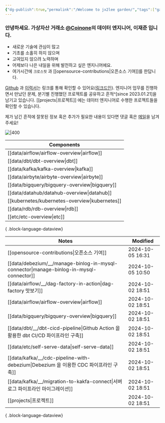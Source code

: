 ```yaml
---
{"dg-publish":true,"permalink":"/Welcome to jx2lee garden/","tags":["gardenEntry"],"dgEnableSearch":true,"noteIcon":"","created":"2024-10-02T18:51:46.475+09:00"}
---
```




### 안녕하세요. 가상자산 거래소 [@Coinone](https://coinone.co.kr/)의 데이터 엔지니어, 이재준 입니다.

- 새로운 기술에 관심이 많고
- 기초를 소홀히 하지 않으며
- 고여있지 않으려 노력하며
- 어제보다 나은 내일을 위해 발전하고 싶은 엔지니어에요.
- 여가시간에 `크로스핏` 과 [[opensource-contributions\|오픈소스 기여]]를 한답니다.


[Github](https://github.com/jx2lee) 과 [이력서](https://github.com/jx2lee/resume/blob/main/resume-kr.pdf)는 링크를 통해 확인할 수 있어요([링크드인](https://www.linkedin.com/in/jx2lee/)). 엔지니어 업무를 진행하면서 만났던 문제, 분기별 진행했던 프로젝트를 공유하고 흔적^[since 2023.01.21]을 남기고 있습니다. [[projects\|프로젝트]] 에는 데이터 엔지니어로 수행한 프로젝트들을 확인할 수 있습니다.

제가 남긴 흔적에 잘못된 정보 혹은 추가가 필요한 내용이 있다면 댓글 혹은 [메일](malito:dev.jaejun.lee.1991@gamil.com)을 남겨주세요!


![|400](https://i.imgur.com/EfyC7Gg.jpeg)

| Components                                        |
| ------------------------------------------------- |
| [[data/airflow/airflow-overview\|airflow]]     |
| [[data/dbt/dbt-overview\|dbt]]                 |
| [[data/kafka/kafka-overview\|kafka]]           |
| [[data/airbyte/airbyte-overview\|airbyte]]     |
| [[data/bigquery/bigquery-overview\|bigquery]]  |
| [[data/datahub/datahub-overview\|datahub]]     |
| [[kubernetes/kubernetes-overview\|kubernetes]] |
| [[data/rdb/rdb-overview\|rdb]]                 |
| [[etc/etc-overview\|etc]]                      |

{ .block-language-dataview}


| Notes                                                                                      | Modified         |
| ------------------------------------------------------------------------------------------ | ---------------- |
| [[opensource-contributions\|오픈소스 기여]]                                                   | 2024-10-05 16:31 |
| [[data/debezium/__/manage-binlog-in-mysql-connector\|manage-binlog-in-mysql-connector]] | 2024-10-05 10:50 |
| [[data/airflow/__/dag-factory-in-action\|dag-factory 맛보기]]                              | 2024-10-02 18:51 |
| [[data/airflow/airflow-overview\|airflow]]                                              | 2024-10-02 18:51 |
| [[data/bigquery/bigquery-overview\|bigquery]]                                           | 2024-10-02 18:51 |
| [[data/dbt/__/dbt-cicd-pipeline\|Github Action 을 활용한 dbt CI/CD 파이프라인 구축]]               | 2024-10-02 18:51 |
| [[data/etc/self-serve-data\|self-serve-data]]                                           | 2024-10-02 18:51 |
| [[data/kafka/__/cdc-pipeline-with-debezium\|Debezium 을 이용한 CDC 파이프라인 구축]]               | 2024-10-02 18:51 |
| [[data/kafka/__/migration-to-kakfa-connect\|서버로그 파이프라인 마이그레이션]]                         | 2024-10-02 18:51 |
| [[projects\|프로젝트]]                                                                      | 2024-10-02 18:51 |

{ .block-language-dataview}